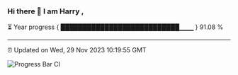 ### Hi there 👋 I am Harry , 

⏳ Year progress { ███████████████████████████▁▁▁ } 91.08 %

---

⏰ Updated on Wed, 29 Nov 2023 10:19:55 GMT

![Progress Bar CI](https://github.com/duykhang68/duykhang68/workflows/Progress%20Bar%20CI/badge.svg)

